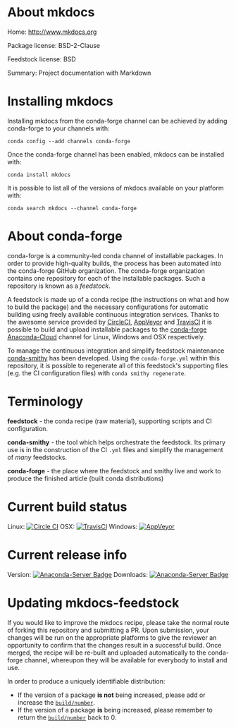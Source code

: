 About mkdocs
============

Home: http://www.mkdocs.org

Package license: BSD-2-Clause

Feedstock license: BSD

Summary: Project documentation with Markdown



Installing mkdocs
=================

Installing mkdocs from the conda-forge channel can be achieved by adding conda-forge to your channels with:

```
conda config --add channels conda-forge
```

Once the conda-forge channel has been enabled, mkdocs can be installed with:

```
conda install mkdocs
```

It is possible to list all of the versions of mkdocs available on your platform with:

```
conda search mkdocs --channel conda-forge
```


About conda-forge
=================

conda-forge is a community-led conda channel of installable packages.
In order to provide high-quality builds, the process has been automated into the
conda-forge GitHub organization. The conda-forge organization contains one repository 
for each of the installable packages. Such a repository is known as a *feedstock*.

A feedstock is made up of a conda recipe (the instructions on what and how to build
the package) and the necessary configurations for automatic building using freely
available continuous integration services. Thanks to the awesome service provided by
[CircleCI](https://circleci.com/), [AppVeyor](http://www.appveyor.com/)
and [TravisCI](https://travis-ci.org/) it is possible to build and upload installable
packages to the [conda-forge](https://anaconda.org/conda-forge)
[Anaconda-Cloud](http://docs.anaconda.org/) channel for Linux, Windows and OSX respectively.

To manage the continuous integration and simplify feedstock maintenance
[conda-smithy](http://github.com/conda-forge/conda-smithy) has been developed.
Using the ``conda-forge.yml`` within this repository, it is possible to regenerate all of
this feedstock's supporting files (e.g. the CI configuration files) with ``conda smithy regenerate``.


Terminology
===========

**feedstock** - the conda recipe (raw material), supporting scripts and CI configuration.

**conda-smithy** - the tool which helps orchestrate the feedstock.
                   Its primary use is in the construction of the CI ``.yml`` files
                   and simplify the management of *many* feedstocks.

**conda-forge** - the place where the feedstock and smithy live and work to
                  produce the finished article (built conda distributions)

Current build status
====================
Linux: [![Circle CI](https://circleci.com/gh/conda-forge/mkdocs-feedstock.svg?style=svg)](https://circleci.com/gh/conda-forge/mkdocs-feedstock)
OSX: [![TravisCI](https://travis-ci.org/conda-forge/mkdocs-feedstock.svg?branch=master)](https://travis-ci.org/conda-forge/mkdocs-feedstock) 
Windows: [![AppVeyor](https://ci.appveyor.com/api/projects/status/github/conda-forge/mkdocs-feedstock?svg=True)](https://ci.appveyor.com/project/conda-forge/mkdocs-feedstock/branch/master)

Current release info
====================
Version: [![Anaconda-Server Badge](https://anaconda.org/conda-forge/mkdocs/badges/version.svg)](https://anaconda.org/conda-forge/mkdocs)
Downloads: [![Anaconda-Server Badge](https://anaconda.org/conda-forge/mkdocs/badges/downloads.svg)](https://anaconda.org/conda-forge/mkdocs)


Updating mkdocs-feedstock
=========================

If you would like to improve the mkdocs recipe, please take the normal
route of forking this repository and submitting a PR. Upon submission, your changes will
be run on the appropriate platforms to give the reviewer an opportunity to confirm that the
changes result in a successful build. Once merged, the recipe will be re-built and uploaded
automatically to the conda-forge channel, whereupon they will be available for everybody to
install and use.

In order to produce a uniquely identifiable distribution:
 * If the version of a package **is not** being increased, please add or increase
   the [``build/number``](http://conda.pydata.org/docs/building/meta-yaml.html#build-number-and-string). 
 * If the version of a package **is** being increased, please remember to return
   the [``build/number``](http://conda.pydata.org/docs/building/meta-yaml.html#build-number-and-string)
   back to 0.
